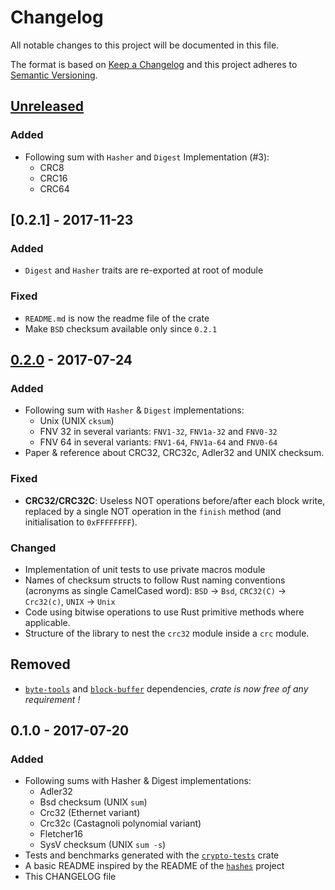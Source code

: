 # Changelog
All notable changes to this project will be documented in this file.

The format is based on [Keep a Changelog](http://keepachangelog.com/en/1.0.0/)
and this project adheres to [Semantic Versioning](http://semver.org/spec/v2.0.0.html).


## [Unreleased]
### Added
- Following sum with `Hasher` and `Digest` Implementation (#3):
    * CRC8
    * CRC16
    * CRC64

## [0.2.1] - 2017-11-23
### Added
- `Digest` and `Hasher` traits are re-exported at root of module
### Fixed
- `README.md` is now the readme file of the crate
- Make `BSD` checksum available only since `0.2.1`

## [0.2.0] - 2017-07-24
### Added
- Following sum with `Hasher` & `Digest` implementations:
    * Unix (UNIX `cksum`)
    * FNV 32 in several variants: `FNV1-32`, `FNV1a-32` and `FNV0-32`
    * FNV 64 in several variants: `FNV1-64`, `FNV1a-64` and `FNV0-64`
- Paper & reference about CRC32, CRC32c, Adler32 and UNIX checksum.
### Fixed
- **CRC32/CRC32C**: Useless NOT operations before/after each block write, replaced by
  a single NOT operation in the `finish` method (and initialisation to `0xFFFFFFFF`).
### Changed
- Implementation of unit tests to use private macros module
- Names of checksum structs to follow Rust naming conventions (acronyms as single
  CamelCased word): `BSD` -> `Bsd`, `CRC32(C)` -> `Crc32(c)`, `UNIX` -> `Unix`
- Code using bitwise operations to use Rust primitive methods where applicable.
- Structure of the library to nest the `crc32` module inside a `crc` module.
## Removed
- [`byte-tools`](https://crates.io/crates/byte-tools) and [`block-buffer`](https://crates.io/crates/block-buffers)
  dependencies, *crate is now free of any requirement !*


## 0.1.0 - 2017-07-20
### Added
- Following sums with Hasher & Digest implementations:
    * Adler32
    * Bsd checksum (UNIX `sum`)
    * Crc32 (Ethernet variant)
    * Crc32c (Castagnoli polynomial variant)
    * Fletcher16
    * SysV checksum (UNIX `sum -s`)
- Tests and benchmarks generated with the [`crypto-tests`](https://crates.io/crates/crypto-tests) crate
- A basic README inspired by the README of the [`hashes`](https://github.com/RustCrypto/hashes) project
- This CHANGELOG file


[Unreleased]: https://github.com/althonos/pruefung/compare/0.2.0...HEAD
[0.2.0]: https://github.com/althonos/pruefung/compare/0.1.0...0.2.0
